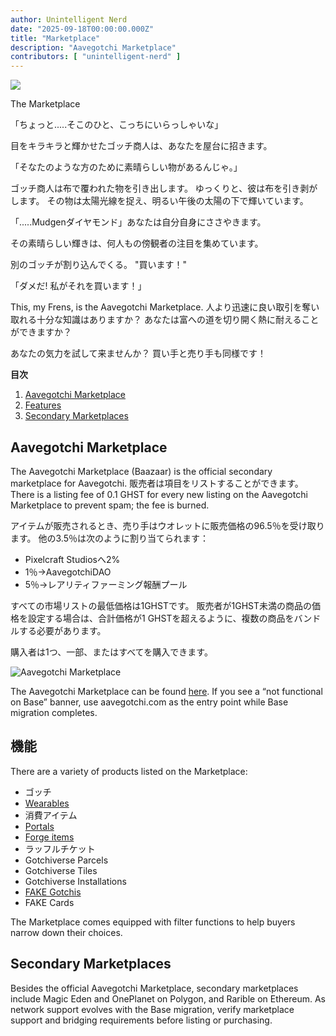 ```yaml
---
author: Unintelligent Nerd
date: "2025-09-18T00:00:00.000Z"
title: "Marketplace"
description: "Aavegotchi Marketplace"
contributors: [ "unintelligent-nerd" ]
---
```


<div class="headerImageContainer">
<img class="headerImage" src="/marketplace/marketplace.gif">
<p class="headerImageText">The Marketplace</p>
</div>

「ちょっと.....そこのひと、こっちにいらっしゃいな」

目をキラキラと輝かせたゴッチ商人は、あなたを屋台に招きます。

「そなたのような方のために素晴らしい物があるんじゃ。」

ゴッチ商人は布で覆われた物を引き出します。 ゆっくりと、彼は布を引き剥がします。 その物は太陽光線を捉え、明るい午後の太陽の下で輝いています。

「.....Mudgenダイヤモンド」あなたは自分自身にささやきます。

その素晴らしい輝きは、何人もの傍観者の注目を集めています。

別のゴッチが割り込んでくる。 "買います！"

「ダメだ! 私がそれを買います！」

This, my Frens, is the Aavegotchi Marketplace. 人より迅速に良い取引を奪い取れる十分な知識はありますか？ あなたは富への道を切り開く熱に耐えることができますか？

あなたの気力を試して来ませんか？ 買い手と売り手も同様です！

<div class="contentsBox">

**目次**

<ol>
<li><a href=#aavegotchi-marketplace>Aavegotchi Marketplace</a></li>
<li><a href=#features>Features</a></li>
<li><a href=#secondary-marketplaces>Secondary Marketplaces</a></li>
</ol>

</div>

## Aavegotchi Marketplace

The Aavegotchi Marketplace (Baazaar) is the official secondary marketplace for Aavegotchi. 販売者は項目をリストすることができます。 There is a listing fee of 0.1 GHST for every new listing on the Aavegotchi Marketplace to prevent spam; the fee is burned.

アイテムが販売されるとき、売り手はウオレットに販売価格の96.5％を受け取ります。 他の3.5％は次のように割り当てられます：

- Pixelcraft Studiosへ2%
- 1％→AavegotchiDAO
- 5％→レアリティファーミング報酬プール

すべての市場リストの最低価格は1GHSTです。 販売者が1GHST未満の商品の価格を設定する場合は、合計価格が1 GHSTを超えるように、複数の商品をバンドルする必要があります。

購入者は1つ、一部、またはすべてを購入できます。

<img class = "bodyImage" src = "/marketplace/aavegotchi-marketplace.png" alt = "Aavegotchi Marketplace">

The Aavegotchi Marketplace can be found [here](https://dapp.aavegotchi.com/baazaar/aavegotchis). If you see a “not functional on Base” banner, use aavegotchi.com as the entry point while Base migration completes.

## 機能

There are a variety of products listed on the Marketplace:

- ゴッチ
- [Wearables](/wearables)
- 消費アイテム
- [Portals](/portals)
- [Forge items](/forge)
- ラッフルチケット
- Gotchiverse Parcels
- Gotchiverse Tiles
- Gotchiverse Installations
- [FAKE Gotchis](https://www.fakegotchis.com/)
- FAKE Cards

The Marketplace comes equipped with filter functions to help buyers narrow down their choices.

## Secondary Marketplaces

Besides the official Aavegotchi Marketplace, secondary marketplaces include Magic Eden and OnePlanet on Polygon, and Rarible on Ethereum. As network support evolves with the Base migration, verify marketplace support and bridging requirements before listing or purchasing.
